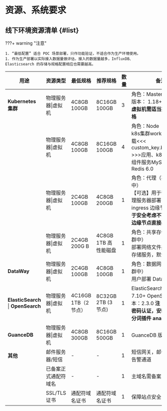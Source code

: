 # 资源、系统要求


## 线下环境资源清单 {#list}

???+ warning "注意"

    1. “最低配置” 适合 POC 场景部署，只作功能验证，不适合作为生产环境使用。
    1. 作为生产部署以实际接入数据量做评估，接入的数据量越多，InfluxDB、Elasticsearch 的存储与规格配置相应也需要越高。

| **用途** | **资源类型** | **最低规格** | **推荐规格** | **数量** | **备注**                                                                          |
| --- | --- | --- | --- | --- |---------------------------------------------------------------------------------|
| **Kubernetes 集群** | 物理服务器&#124;虚拟机 | 4C8GB 100GB | 8C16GB  100GB | 3 | 角色：Master <br>版本： 1.18+ **注：若是为虚拟机需适当提高资源规格**                                   |
|  | 物理服务器&#124;虚拟机 | 4C8GB 100GB | 8C16GB  100GB | 4 | 角色：Node <br/>k8s集群worker节点，承载<<< custom_key.brand_name >>>应用、k8s组件、基础组件服务MySQL 8.0、Redis 6.0              |
|  | 物理服务器&#124;虚拟机 | 2C4GB  100GB | 4C8GB    200GB | 1 | 角色：代理（不在集群中） <br/>【可选】用于部署反向代理服务器部署，代理到ingress 边缘节点 **注： 出于安全考虑不直接将集群边缘节点直接暴露** |
|  | 物理服务器&#124;虚拟机 | 2C4GB 200G B | 4C8GB 1TB 高性能磁盘 | 1 | 角色：共享存储（不在集群中） <br/>部署网络文件系统、网络存储服务，默认NFS                                       |
| **DataWay** | 物理服务器&#124;虚拟机 | 2C4GB  100GB | 4C8GB    100GB | 1 | 角色：数据网关（不在集群中） <br/>用户部署 DataWay                                                |
| **ElasticSearch** &#124; **OpenSearch**  | 物理服务器&#124;虚拟机 | 4C16GB 1TB（2节点） | 8C32GB   2TB (3 节点) | 1 | ElasticSearch 版本：7.10+  OpenSearch 版本：2.3.0 **注：需要开启密码认证，安装匹配版本分词插件 analysis-ik** |
| **GuanceDB** | 物理服务器&#124;虚拟机 | 4C8GB  300GB | 8C16GB 500GB | 1 | GuanceDB 版本：1.9.0+                                             |
| **其他** | 邮件服务器/短信 | - | - | 1 | 短信网关，邮件服务器，告警通道                                                                 |
|  | 已备案正式通配符域名 | - | - | 1 | 主域名需备案                                                                          |
|  | SSL/TLS证书 | 通配符域名证书 | 通配符域名证书 | 1 | 保障站点安全                                                                          |
